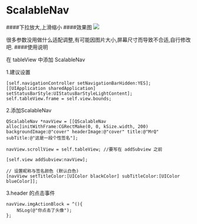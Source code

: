 # ScalableNav
####下拉放大,上滑缩小
####效果图
<img src="http://ww2.sinaimg.cn/mw690/e70bae90jw1f6i6wbl6wrg207f08e14r.gif"/>

很多参数没用做什么适配调整,有可能因图片大小,屏幕尺寸而导致不合适,自行修改吧.
####使用说明

在 tableView 中添加 ScalableNav 

1.建议设置


    [self.navigationController setNavigationBarHidden:YES];
    [[UIApplication sharedApplication] setStatusBarStyle:UIStatusBarStyleLightContent];
    self.tableView.frame = self.view.bounds;

2.添加ScalableNav


    QScalableNav *navView = [[QScalableNav alloc]initWithFrame:CGRectMake(0, 0, kSize.width, 200)
    backgroundImage:@"cover" headerImage:@"cover" title:@"MrQ" subTitle:@"这是一段个性签名"];

    navView.scrollView = self.tableView; //要写在 addSubview 之前

    [self.view addSubview:navView]; 

    // 设置昵称与签名颜色 (默认白色)
    [navView setTitleColor:[UIColor blackColor] subTitleColor:[UIColor blueColor]];


3.header 的点击事件


    navView.imgActionBlock = ^(){
        NSLog(@"你点击了头像");
    };
